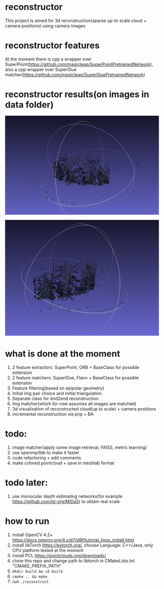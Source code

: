 
# reconstructor

This project is aimed for 3d reconstruction(sparse up-to scale cloud + camera positions) using camera images

# reconstructor features

At the moment there is cpp a wrapper over SuperPoint(https://github.com/magicleap/SuperPointPretrainedNetwork), 
also a cpp wrapper over SuperGlue matcher(https://github.com/magicleap/SuperGluePretrainedNetwork)

# reconstructor results(on images in data folder)

![herzjesu(left view)](./herzjesu.jpg)

![herzjesu(right view)](./herzjesu2.jpg)

# what is done at the moment

1. 2 feature extractors: SuperPoint, ORB + BaseClass for possible extension
2. 2 feature matchers: SuperGlue, Flann + BaseClass for possible extension
3. Feature filtering(based on epipolar geometry)
4. Initial img pair choice and initial triangulation
5. Separate class for end2end reconstruction
6. Img matcher(which for now assumes all images are matched)
7. 3d visualization of reconstructed cloud(up to scale) + camera positions
8. incremental reconstruction via pnp + BA

# todo:

1. image matcher(apply some image retrieval, FAISS, metric learning)
2. use openmp/tbb to make it faster
3. code refactoring + add comments
4. make colored pointcloud + save in meshlab format


# todo later:

1. use monocular depth estimating networks(for example https://github.com/isl-org/MiDaS) to obtain real scale

# how to run

1. install OpenCV 4.2+  https://docs.opencv.org/4.x/d7/d9f/tutorial_linux_install.html
2. install libTorch https://pytorch.org/, choose Language: C++/Java, only CPU platform tested at the moment
3. install PCL https://pointclouds.org/downloads/
4. clone this repo and change path to libtorch in CMakeLists.txt "CMAKE_PREFIX_PATH"
5. `mkdir build && cd build`
6. `cmake .. && make`
7. run `./reconstruct`


